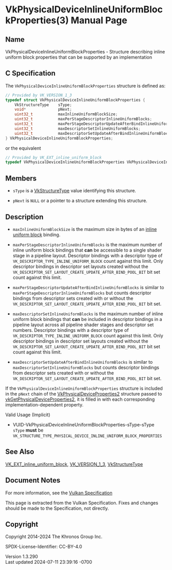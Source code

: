 # VkPhysicalDeviceInlineUniformBlockProperties(3) Manual Page

## Name

VkPhysicalDeviceInlineUniformBlockProperties - Structure describing
inline uniform block properties that can be supported by an
implementation



## <a href="#_c_specification" class="anchor"></a>C Specification

The `VkPhysicalDeviceInlineUniformBlockProperties` structure is defined
as:

``` c
// Provided by VK_VERSION_1_3
typedef struct VkPhysicalDeviceInlineUniformBlockProperties {
    VkStructureType    sType;
    void*              pNext;
    uint32_t           maxInlineUniformBlockSize;
    uint32_t           maxPerStageDescriptorInlineUniformBlocks;
    uint32_t           maxPerStageDescriptorUpdateAfterBindInlineUniformBlocks;
    uint32_t           maxDescriptorSetInlineUniformBlocks;
    uint32_t           maxDescriptorSetUpdateAfterBindInlineUniformBlocks;
} VkPhysicalDeviceInlineUniformBlockProperties;
```

or the equivalent

``` c
// Provided by VK_EXT_inline_uniform_block
typedef VkPhysicalDeviceInlineUniformBlockProperties VkPhysicalDeviceInlineUniformBlockPropertiesEXT;
```

## <a href="#_members" class="anchor"></a>Members

- `sType` is a [VkStructureType](https://registry.khronos.org/vulkan/specs/1.3-extensions/man/html/VkStructureType.html) value identifying
  this structure.

- `pNext` is `NULL` or a pointer to a structure extending this
  structure.

## <a href="#_description" class="anchor"></a>Description

- <span id="extension-limits-maxInlineUniformBlockSize"></span>
  `maxInlineUniformBlockSize` is the maximum size in bytes of an <a
  href="https://registry.khronos.org/vulkan/specs/1.3-extensions/html/vkspec.html#descriptorsets-inlineuniformblock"
  target="_blank" rel="noopener">inline uniform block</a> binding.

- <span id="extension-limits-maxPerStageDescriptorInlineUniformBlocks"></span>
  `maxPerStageDescriptorInlineUniformBlocks` is the maximum number of
  inline uniform block bindings that **can** be accessible to a single
  shader stage in a pipeline layout. Descriptor bindings with a
  descriptor type of `VK_DESCRIPTOR_TYPE_INLINE_UNIFORM_BLOCK` count
  against this limit. Only descriptor bindings in descriptor set layouts
  created without the
  `VK_DESCRIPTOR_SET_LAYOUT_CREATE_UPDATE_AFTER_BIND_POOL_BIT` bit set
  count against this limit.

- <span id="extension-limits-maxPerStageDescriptorUpdateAfterBindInlineUniformBlocks"></span>
  `maxPerStageDescriptorUpdateAfterBindInlineUniformBlocks` is similar
  to `maxPerStageDescriptorInlineUniformBlocks` but counts descriptor
  bindings from descriptor sets created with or without the
  `VK_DESCRIPTOR_SET_LAYOUT_CREATE_UPDATE_AFTER_BIND_POOL_BIT` bit set.

- <span id="extension-limits-maxDescriptorSetInlineUniformBlocks"></span>
  `maxDescriptorSetInlineUniformBlocks` is the maximum number of inline
  uniform block bindings that **can** be included in descriptor bindings
  in a pipeline layout across all pipeline shader stages and descriptor
  set numbers. Descriptor bindings with a descriptor type of
  `VK_DESCRIPTOR_TYPE_INLINE_UNIFORM_BLOCK` count against this limit.
  Only descriptor bindings in descriptor set layouts created without the
  `VK_DESCRIPTOR_SET_LAYOUT_CREATE_UPDATE_AFTER_BIND_POOL_BIT` bit set
  count against this limit.

- <span id="extension-limits-maxDescriptorSetUpdateAfterBindInlineUniformBlocks"></span>
  `maxDescriptorSetUpdateAfterBindInlineUniformBlocks` is similar to
  `maxDescriptorSetInlineUniformBlocks` but counts descriptor bindings
  from descriptor sets created with or without the
  `VK_DESCRIPTOR_SET_LAYOUT_CREATE_UPDATE_AFTER_BIND_POOL_BIT` bit set.

If the `VkPhysicalDeviceInlineUniformBlockProperties` structure is
included in the `pNext` chain of the
[VkPhysicalDeviceProperties2](https://registry.khronos.org/vulkan/specs/1.3-extensions/man/html/VkPhysicalDeviceProperties2.html)
structure passed to
[vkGetPhysicalDeviceProperties2](https://registry.khronos.org/vulkan/specs/1.3-extensions/man/html/vkGetPhysicalDeviceProperties2.html),
it is filled in with each corresponding implementation-dependent
property.

Valid Usage (Implicit)

- <a href="#VUID-VkPhysicalDeviceInlineUniformBlockProperties-sType-sType"
  id="VUID-VkPhysicalDeviceInlineUniformBlockProperties-sType-sType"></a>
  VUID-VkPhysicalDeviceInlineUniformBlockProperties-sType-sType  
  `sType` **must** be
  `VK_STRUCTURE_TYPE_PHYSICAL_DEVICE_INLINE_UNIFORM_BLOCK_PROPERTIES`

## <a href="#_see_also" class="anchor"></a>See Also

[VK_EXT_inline_uniform_block](https://registry.khronos.org/vulkan/specs/1.3-extensions/man/html/VK_EXT_inline_uniform_block.html),
[VK_VERSION_1_3](https://registry.khronos.org/vulkan/specs/1.3-extensions/man/html/VK_VERSION_1_3.html),
[VkStructureType](https://registry.khronos.org/vulkan/specs/1.3-extensions/man/html/VkStructureType.html)

## <a href="#_document_notes" class="anchor"></a>Document Notes

For more information, see the <a
href="https://registry.khronos.org/vulkan/specs/1.3-extensions/html/vkspec.html#VkPhysicalDeviceInlineUniformBlockProperties"
target="_blank" rel="noopener">Vulkan Specification</a>

This page is extracted from the Vulkan Specification. Fixes and changes
should be made to the Specification, not directly.

## <a href="#_copyright" class="anchor"></a>Copyright

Copyright 2014-2024 The Khronos Group Inc.

SPDX-License-Identifier: CC-BY-4.0

Version 1.3.290  
Last updated 2024-07-11 23:39:16 -0700
